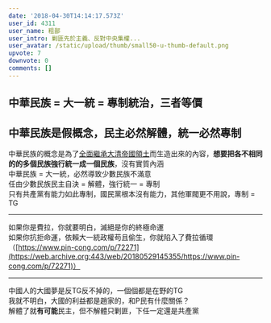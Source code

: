 ```yaml
---
date: '2018-04-30T14:14:17.573Z'
user_id: 4311
user_name: 粗鄙
user_intro: 剿匪先於主義、反對中央集權...
user_avatar: /static/upload/thumb/small50-u-thumb-default.png
upvote: 7
downvote: 0
comments: []
---
```


中華民族 = 大一統 = 專制統治，三者等價
----------------------

中華民族是假概念，民主必然解體，統一必然專制
----------------------

  
中華民族的概念是為了[全面繼承大清帝國領土](https://web.archive.org:443/web/20180529145355/https://www.pin-cong.com/p/76015)而生造出來的內容，**想要把各不相同的的多個民族強行統一成一個民族**，沒有實質內涵  
中華民族 = 大一統，必然導致少數民族不滿意  
任由少數民族民主自決 = 解體，強行統一 = 專制  
只有共產黨有能力如此專制，國民黨根本沒有能力，其他軍閥更不用說，專制 = TG

---

如果你是費拉，你就要明白，滅絕是你的終極命運  
如果你抗拒命運，依賴大一統政權苟且偷生，你就陷入了費拉循環（[https://www.pin-cong.com/p/72271](https://web.archive.org:443/web/20180529145355/https://www.pin-cong.com/p/72271)）  

---

中國人的大國夢是反TG反不掉的，一個個都是在野的TG  
我就不明白，大國的利益都是趙家的，和P民有什麼關係？  
解體了就**有可能**民主，但不解體只剿匪，下任一定還是共產黨
